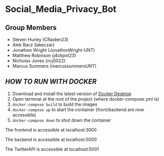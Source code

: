 # Social_Media_Privacy_Bot

## Group Members

- Steven Hurley (CRaiden23)
- Alek Racz (lakeczar)
- Jonathon Wright (JonathonWright-UNT)
- Matthew Robinson (j4ckpot23)
- Nicholas Jones (ncj0022)
- Marcus Summers (marcussummersUNT)

## *HOW TO RUN WITH DOCKER*
 1. Download and install the latest version of [Docker Desktop](https://hub.docker.com/editions/community/docker-ce-desktop-windows?tab=description)
 2.  Open terminal at the root of the project (where docker-compose.yml is)
 3.  `docker-compose build` to build the images  
 4.  `docker-compose up` to start the container (front/backend are now accessible)
 5.  `docker-compose down` to shut down the container

The frontend is accessible at localhost:3000

The backend is accessible at localhost:5000

The TwitterAPI is accessible at localhost:5001
